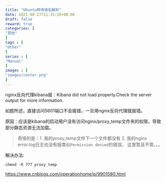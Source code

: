 ```yaml
---
title: "Ubuntu修改域名解析"
date: 2021-08-27T11:15:10+08:00
draft: false
reward: true
categories: [
"其他"
]
tags : [
"Other"
]
series : [
"Manual"
]
images : [
"images/center.png"
]
---
```


nginx反向代理kibana报：Kibana did not load properly.Check the server output for more information.

如题所述，直接访问5601端口不会报错，一旦用ngnix反向代理就报错。

原因：应该是kibana的启动用户没有访问nginx/proxy_temp文件夹的权限，导致部分静态资源无法加载。

> 奇怪的是：1. 我的proxy_temp文件下一个文件都没有 2. 我的nginx error.log日志也没有报类似`Permission denied`的错误。
> 这里暂且不管。。。

解决办法:

```
chmod -R 777 proxy_temp
```

https://www.cnblogs.com/operationhome/p/9901580.html
